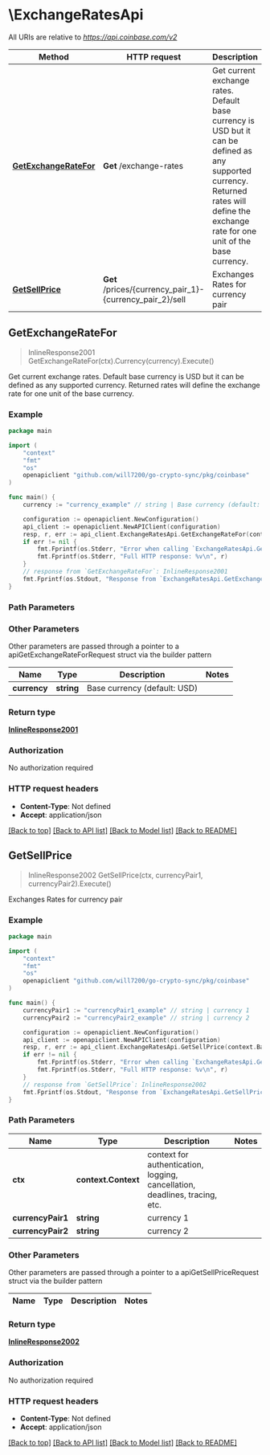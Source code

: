 # \ExchangeRatesApi

All URIs are relative to *https://api.coinbase.com/v2*

Method | HTTP request | Description
------------- | ------------- | -------------
[**GetExchangeRateFor**](ExchangeRatesApi.md#GetExchangeRateFor) | **Get** /exchange-rates | Get current exchange rates. Default base currency is USD but it can be defined as any supported currency. Returned rates will define the exchange rate for one unit of the base currency.
[**GetSellPrice**](ExchangeRatesApi.md#GetSellPrice) | **Get** /prices/{currency_pair_1}-{currency_pair_2}/sell | Exchanges Rates for currency pair



## GetExchangeRateFor

> InlineResponse2001 GetExchangeRateFor(ctx).Currency(currency).Execute()

Get current exchange rates. Default base currency is USD but it can be defined as any supported currency. Returned rates will define the exchange rate for one unit of the base currency.



### Example

```go
package main

import (
    "context"
    "fmt"
    "os"
    openapiclient "github.com/will7200/go-crypto-sync/pkg/coinbase"
)

func main() {
    currency := "currency_example" // string | Base currency (default: USD)  (optional)

    configuration := openapiclient.NewConfiguration()
    api_client := openapiclient.NewAPIClient(configuration)
    resp, r, err := api_client.ExchangeRatesApi.GetExchangeRateFor(context.Background(), ).Currency(currency).Execute()
    if err != nil {
        fmt.Fprintf(os.Stderr, "Error when calling `ExchangeRatesApi.GetExchangeRateFor``: %v\n", err)
        fmt.Fprintf(os.Stderr, "Full HTTP response: %v\n", r)
    }
    // response from `GetExchangeRateFor`: InlineResponse2001
    fmt.Fprintf(os.Stdout, "Response from `ExchangeRatesApi.GetExchangeRateFor`: %v\n", resp)
}
```

### Path Parameters



### Other Parameters

Other parameters are passed through a pointer to a apiGetExchangeRateForRequest struct via the builder pattern


Name | Type | Description  | Notes
------------- | ------------- | ------------- | -------------
 **currency** | **string** | Base currency (default: USD)  | 

### Return type

[**InlineResponse2001**](inline_response_200_1.md)

### Authorization

No authorization required

### HTTP request headers

- **Content-Type**: Not defined
- **Accept**: application/json

[[Back to top]](#) [[Back to API list]](../README.md#documentation-for-api-endpoints)
[[Back to Model list]](../README.md#documentation-for-models)
[[Back to README]](../README.md)


## GetSellPrice

> InlineResponse2002 GetSellPrice(ctx, currencyPair1, currencyPair2).Execute()

Exchanges Rates for currency pair



### Example

```go
package main

import (
    "context"
    "fmt"
    "os"
    openapiclient "github.com/will7200/go-crypto-sync/pkg/coinbase"
)

func main() {
    currencyPair1 := "currencyPair1_example" // string | currency 1 
    currencyPair2 := "currencyPair2_example" // string | currency 2 

    configuration := openapiclient.NewConfiguration()
    api_client := openapiclient.NewAPIClient(configuration)
    resp, r, err := api_client.ExchangeRatesApi.GetSellPrice(context.Background(), currencyPair1, currencyPair2).Execute()
    if err != nil {
        fmt.Fprintf(os.Stderr, "Error when calling `ExchangeRatesApi.GetSellPrice``: %v\n", err)
        fmt.Fprintf(os.Stderr, "Full HTTP response: %v\n", r)
    }
    // response from `GetSellPrice`: InlineResponse2002
    fmt.Fprintf(os.Stdout, "Response from `ExchangeRatesApi.GetSellPrice`: %v\n", resp)
}
```

### Path Parameters


Name | Type | Description  | Notes
------------- | ------------- | ------------- | -------------
**ctx** | **context.Context** | context for authentication, logging, cancellation, deadlines, tracing, etc.
**currencyPair1** | **string** | currency 1  | 
**currencyPair2** | **string** | currency 2  | 

### Other Parameters

Other parameters are passed through a pointer to a apiGetSellPriceRequest struct via the builder pattern


Name | Type | Description  | Notes
------------- | ------------- | ------------- | -------------



### Return type

[**InlineResponse2002**](inline_response_200_2.md)

### Authorization

No authorization required

### HTTP request headers

- **Content-Type**: Not defined
- **Accept**: application/json

[[Back to top]](#) [[Back to API list]](../README.md#documentation-for-api-endpoints)
[[Back to Model list]](../README.md#documentation-for-models)
[[Back to README]](../README.md)

